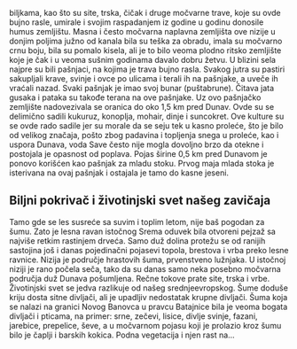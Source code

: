 biljkama, kao što su site, trska, čičak i druge močvarne trave, koje su ovde bujno rasle, umirale i svojim raspadanjem iz godine u godinu donosile humus zemljištu. Masna i često močvarna naplavna zemljišta ove nizije u donjim poljima južno od kanala bila su teška za obradu, imala su močvarno crnu boju, bila su pomalo kisela, ali je to bilo veoma plodno ritsko zemljište koje je čak i u veoma sušnim godinama davalo dobru žetvu. U blizini sela najpre su bili pašnjaci, na kojima je trava bujno rasla. Svakog jutra su pastiri sakupljali krave, svinje i ovce po ulicama i terali ih na pašnjake, a uveče ih vraćali nazad. Svaki pašnjak je imao svoj bunar (puštabrune). Čitava jata gusaka i pataka su takođe terana na ove pašnjake. Uz ovo pašnjačko zemljište nadovezivala se oranica do oko 1,5 km pred Dunav. Ovde su se delimično sadili kukuruz, konoplja, mohair, dinje i suncokret. Ove kulture su se ovde rado sadile jer su morale da se seju tek u kasno proleće, što je bilo od velikog značaja, pošto zbog padavina i topljenja snega u proleće, kao i uspora Dunava, voda Save često nije mogla dovoljno brzo da otekne i postojala je opasnost od poplava. Pojas širine 0,5 km pred Dunavom je ponovo korišćen kao pašnjak za mladu stoku. Prvog maja mlada stoka je isterivana na ovaj pašnjak i ostajala je tamo do kasne jeseni.

## Biljni pokrivač i životinjski svet našeg zavičaja

Tamo gde se les susreće sa suvim i toplim letom, nije baš pogodan za šumu. Zato je lesna ravan istočnog Srema oduvek bila otvoreni pejzaž sa najviše retkim rastinjem drveća. Samo duž dolina protežu se od ranijih sastojina još i danas pojedinačni pojasevi topola, brestova i vrba preko lesne ravnice. Nizija je područje hrastovih šuma, prvenstveno lužnjaka. U istočnoj niziji je rano počela seča, tako da su danas samo neka posebno močvarna područja duž Dunava pošumljena. Rečne tokove prate site, trska i vrbe. Životinjski svet se jedva razlikuje od našeg srednjeevropskog. Šume doduše kriju dosta sitne divljači, ali je upadljiv nedostatak krupne divljači. Šuma koja se nalazi na granici Novog Banovca u pravcu Batajnice bila je veoma bogata divljači i pticama, na primer: srne, zečevi, lisice, divlje svinje, fazani, jarebice, prepelice, ševe, a u močvarnom pojasu koji je prolazio kroz šumu bilo je čaplji i barskih kokica. Podna vegetacija i njen rast na...